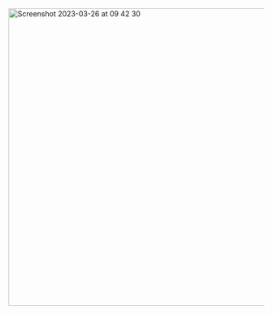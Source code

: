 <img width="585" alt="Screenshot 2023-03-26 at 09 42 30" src="https://user-images.githubusercontent.com/95253429/227779841-7951b338-52ef-4345-bb20-6f8e5702a90d.png">
